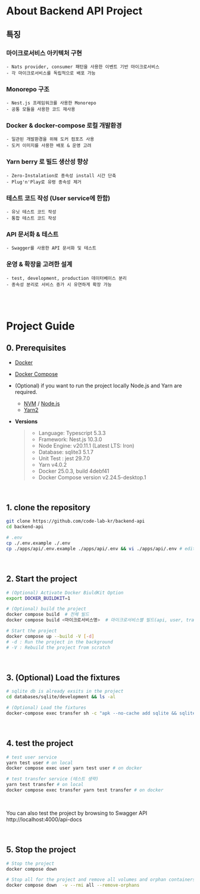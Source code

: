 # About Backend API Project

## 특징

### 마이크로서비스 아키텍처 구현

    - Nats provider, consumer 패턴을 사용한 이벤트 기반 마이크로서비스
    - 각 마이크로서비스를 독립적으로 배포 가능

### Monorepo 구조

    - Nest.js 프레임워크를 사용한 Monorepo
    - 공통 모듈을 사용한 코드 재사용

### Docker & docker-compose 로컬 개발환경

    - 일관된 개발환경을 위해 도커 컴포즈 사용
    - 도커 이미지를 사용한 배포 & 운영 고려

### Yarn berry 로 빌드 생산성 향상

    - Zero-Instalation로 종속성 install 시간 단축
    - Plug'n'Play로 유령 종속성 제거

### 테스트 코드 작성 (User service에 한함)

    - 유닛 테스트 코드 작성
    - 통합 테스트 코드 작성

### API 문서화 & 테스트

    - Swagger를 사용한 API 문서화 및 테스트

### 운영 & 확장을 고려한 설계

    - test, development, production 데이터베이스 분리
    - 종속성 분리로 서비스 증가 시 유연하게 확장 가능

<br>
<br>

# Project Guide

## 0. Prerequisites

- [Docker](https://www.docker.com/products/docker-desktop)

- [Docker Compose](https://docs.docker.com/compose/install/)

- (Optional) if you want to run the project locally Node.js and Yarn are required.

  - [NVM](https://github.com/nvm-sh/nvm) / [Node.js](https://nodejs.org/ko/download/)
  - [Yarn2](https://yarnpkg.com/getting-started/install)

- **Versions**
  > - Language: Typescript 5.3.3
  > - Framework: Nest.js 10.3.0
  > - Node Engine: v20.11.1 (Latest LTS: Iron)
  > - Database: sqlite3 5.1.7
  > - Unit Test : jest 29.7.0
  > - Yarn v4.0.2
  > - Docker 25.0.3, build 4debf41
  > - Docker Compose version v2.24.5-desktop.1

<br>

## 1. clone the repository

```bash
git clone https://github.com/code-lab-kr/backend-api
cd backend-api

# .env
cp ./.env.example ./.env
cp ./apps/api/.env.example ./apps/api/.env && vi ./apps/api/.env # edit JWT_SECRET
```

<br>

## 2. Start the project

```bash
# (Optional) Activate Docker BiuldKit Option
export DOCKER_BUILDKIT=1

# (Optional) build the project
docker compose build  # 전체 빌드
docker compose build <마이크로서비스명>  # 마이크로서비스별 빌드(api, user, transfer)

# Start the project
docker compose up --build -V [-d]
# -d : Run the project in the background
# -V : Rebuild the project from scratch
```

<br>

## 3. (Optional) Load the fixtures

```bash
# sqlite db is already exsits in the project
cd databases/sqlite/development && ls -al

# (Optional) Load the fixtures
docker-compose exec transfer sh -c "apk --no-cache add sqlite && sqlite3 /usr/src/app/databases/sqlite/development/transfer.sqlite < /usr/src/app/databases/sqlite/init-sqlite.sql"
```

<br>

## 4. test the project

```bash
# test user service
yarn test user # on local
docker compose exec user yarn test user # on docker

# test transfer service (테스트 생략)
yarn test transfer # on local
docker compose exec transfer yarn test transfer # on docker
```

<br>

You can also test the project by browsing to Swagger API \
http://localhost:4000/api-docs

<br>

## 5. Stop the project

```bash
# Stop the project
docker compose down

# Stop all for the project and remove all volumes and orphan containers
docker compose down  -v --rmi all --remove-orphans
```
